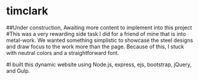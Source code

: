 # timclark
##Under construction, Awaiting more content to implement into this project 
#This was a very rewarding side task I did for a friend of mine that is into metal-work. We wanted something simplistic to showcase the steel designs and draw focus to the work more than the page. Because of this, I stuck with neutral colors and a straightforward font. 

#I built this dynamic website using Node.js, express, ejs, bootstrap, jQuery, and Gulp.  